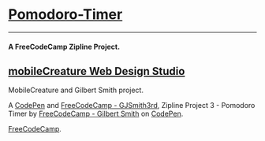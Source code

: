 # [Pomodoro-Timer](http://codepen.io/GJSmith3rd/full/YyxKzQ)
--------------------------------
#### A FreeCodeCamp Zipline Project.

[mobileCreature Web Design Studio](http://gjsmith3rd.github.io/)
--------------------------------
MobileCreature and Gilbert Smith project.

A [CodePen](http://codepen.io/GJSmith3rd/full/YyxKzQ) and [FreeCodeCamp - GJSmith3rd](http://freecodecamp.com/gjsmith3rd), Zipline Project 3 - Pomodoro Timer by [FreeCodeCamp - Gilbert Smith](http://codepen.io/GJSmith3rd) on [CodePen](http://codepen.io/).

[FreeCodeCamp](http://freecodecamp.com).
